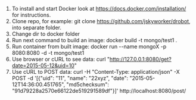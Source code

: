 1. To install and start Docker look at https://docs.docker.com/installation/ for instructions.
2. Clone repo, for example: git clone https://github.com/jskyworker/drobot, into separate folder.
3. Change dir to docker folder
4. Run next command to build an image: docker build -t mongo/test1 .
5. Run container from built image: docker run --name mongoX -p 8080:8080  -d -t mongo/test1
6. Use browser or cURL to see data: curl "http://127.0.0.1:8080/get?date=2015-05-12&uid=10"
7. Use cURL to POST data: curl -H "Content-Type: application/json" -X POST -d '[{"uid": "11", "name": "22xyz", "date": "2015-05-12T14:36:00.451765", "md5checksum": "91d79228a2570e66122de519291589df"}]' http://localhost:8080/post/
